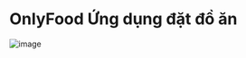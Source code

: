 # OnlyFood Ứng dụng đặt đồ ăn

![image](https://user-images.githubusercontent.com/71036328/133887557-16faa1d2-152d-4620-8eb1-f062b74ededc.png)

